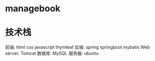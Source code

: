 # managebook

# 技术栈
前端: html css javascript thymleaf
后端: spring springboot mybatis 
Web server: Tomcat
数据库: MySQL
服务器: ubuntu